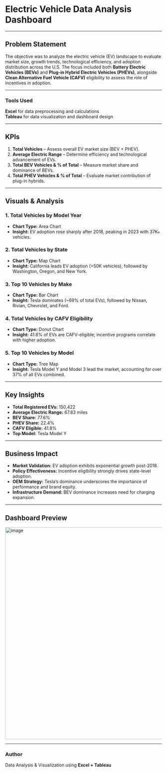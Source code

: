 # Electric Vehicle Data Analysis Dashboard
---

## Problem Statement  
The objective was to analyze the electric vehicle (EV) landscape to evaluate market size, growth trends, technological efficiency, and adoption distribution across the U.S. The focus included both **Battery Electric Vehicles (BEVs)** and **Plug-in Hybrid Electric Vehicles (PHEVs)**, alongside **Clean Alternative Fuel Vehicle (CAFV)** eligibility to assess the role of incentives in adoption.


---
### Tools Used  
**Excel** for data preprocessing and calculations  
**Tableau** for data visualization and dashboard design  

---

## KPIs
1. **Total Vehicles** – Assess overall EV market size (BEV + PHEV).  
2. **Average Electric Range** – Determine efficiency and technological advancement of EVs.  
3. **Total BEV Vehicles & % of Total** – Measure market share and dominance of BEVs.  
4. **Total PHEV Vehicles & % of Total** – Evaluate market contribution of plug-in hybrids.  

---

## Visuals & Analysis  

### 1. Total Vehicles by Model Year  
- **Chart Type:** Area Chart  
- **Insight:** EV adoption rose sharply after 2018, peaking in 2023 with 37K+ vehicles.

### 2. Total Vehicles by State  
- **Chart Type:** Map Chart  
- **Insight:** California leads EV adoption (>50K vehicles), followed by Washington, Oregon, and New York.  

### 3. Top 10 Vehicles by Make  
- **Chart Type:** Bar Chart  
- **Insight:** Tesla dominates (~69% of total EVs), followed by Nissan, Rivian, Chevrolet, and Ford.  

### 4. Total Vehicles by CAFV Eligibility  
- **Chart Type:** Donut Chart  
- **Insight:** 41.8% of EVs are CAFV-eligible; incentive programs correlate with higher adoption.  

### 5. Top 10 Vehicles by Model  
- **Chart Type:** Tree Map  
- **Insight:** Tesla Model Y and Model 3 lead the market, accounting for over 37% of all EVs combined.  

---

## Key Insights  

- **Total Registered EVs:** 150,422  
- **Average Electric Range:** 67.83 miles  
- **BEV Share:** 77.6%  
- **PHEV Share:** 22.4%  
- **CAFV Eligible:** 41.8%  
- **Top Model:** Tesla Model Y  

---

## Business Impact  
- **Market Validation:** EV adoption exhibits exponential growth post-2018.  
- **Policy Effectiveness:** Incentive eligibility strongly drives state-level adoption.  
- **OEM Strategy:** Tesla’s dominance underscores the importance of performance and brand equity.  
- **Infrastructure Demand:** BEV dominance increases need for charging expansion.  

---

## Dashboard Preview  
<img width="1566" height="680" alt="image" src="https://github.com/user-attachments/assets/62cde6fe-292e-4733-9026-5e9b50ac12d3" />


---

### Author  
Data Analysis & Visualization using **Excel + Tableau**  

